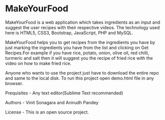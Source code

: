 # MakeYourFood
MakeYourFood is a web application which takes ingredients as an input and suggest the user recipes with their respective videos.
The technology used here is HTML5, CSS3, Bootstrap, JavaScript, PHP and MySQL.

MakeYourFood helps you to get recipes from the ingredients you have by just marking the ingredients you have from the list and clicking on Get Recipes.For example if you have rice, potato, onion, olive oil, red chilli, turmeric and salt then it will suggest you the recipe of fried rice with the video on how to make fried rice.

Anyone who wants to use the project just have to  download the entire repo and same to the local disk. To run this project open demo.html file in any browser.

Prequisites - Any text editor(Sublime Text recommended)

Authors - Vinit Sonagara and Anirudh Pandey

License - This is an open source project.
